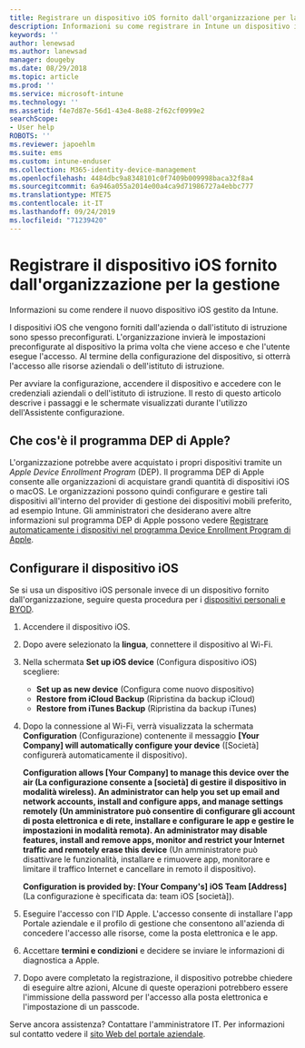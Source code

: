 ```yaml
---
title: Registrare un dispositivo iOS fornito dall'organizzazione per la gestione. | Microsoft Docs
description: Informazioni su come registrare in Intune un dispositivo iOS acquistato e fornito dall'organizzazione
keywords: ''
author: lenewsad
ms.author: lanewsad
manager: dougeby
ms.date: 08/29/2018
ms.topic: article
ms.prod: ''
ms.service: microsoft-intune
ms.technology: ''
ms.assetid: f4e7d87e-56d1-43e4-8e88-2f62cf0999e2
searchScope:
- User help
ROBOTS: ''
ms.reviewer: japoehlm
ms.suite: ems
ms.custom: intune-enduser
ms.collection: M365-identity-device-management
ms.openlocfilehash: 4484dbc9a8348101c0f7409b009998baca32f8a4
ms.sourcegitcommit: 6a946a055a2014e00a4ca9d71986727a4ebbc777
ms.translationtype: MTE75
ms.contentlocale: it-IT
ms.lasthandoff: 09/24/2019
ms.locfileid: "71239420"
---
```

# <a name="enroll-your-organization-provided-ios-device-in-management"></a>Registrare il dispositivo iOS fornito dall'organizzazione per la gestione

Informazioni su come rendere il nuovo dispositivo iOS gestito da Intune.  

I dispositivi iOS che vengono forniti dall'azienda o dall'istituto di istruzione sono spesso preconfigurati. L'organizzazione invierà le impostazioni preconfigurate al dispositivo la prima volta che viene acceso e che l'utente esegue l'accesso. Al termine della configurazione del dispositivo, si otterrà l'accesso alle risorse aziendali o dell'istituto di istruzione.  

Per avviare la configurazione, accendere il dispositivo e accedere con le credenziali aziendali o dell'istituto di istruzione. Il resto di questo articolo descrive i passaggi e le schermate visualizzati durante l'utilizzo dell'Assistente configurazione. 

## <a name="what-is-apple-dep"></a>Che cos'è il programma DEP di Apple?

L'organizzazione potrebbe avere acquistato i propri dispositivi tramite un *Apple Device Enrollment Program* (DEP). Il programma DEP di Apple consente alle organizzazioni di acquistare grandi quantità di dispositivi iOS o macOS. Le organizzazioni possono quindi configurare e gestire tali dispositivi all'interno del provider di gestione dei dispositivi mobili preferito, ad esempio Intune. Gli amministratori che desiderano avere altre informazioni sul programma DEP di Apple possono vedere [Registrare automaticamente i dispositivi nel programma Device Enrollment Program di Apple](https://docs.microsoft.com/intune/device-enrollment-program-enroll-ios).  

## <a name="set-up-your-ios-device"></a>Configurare il dispositivo iOS

Se si usa un dispositivo iOS personale invece di un dispositivo fornito dall'organizzazione, seguire questa procedura per i [dispositivi personali e BYOD](enroll-your-device-in-intune-ios.md).  

1. Accendere il dispositivo iOS.
2. Dopo avere selezionato la **lingua**, connettere il dispositivo al Wi-Fi.
3. Nella schermata **Set up iOS device** (Configura dispositivo iOS) scegliere:
   - **Set up as new device** (Configura come nuovo dispositivo)
   - **Restore from iCloud Backup** (Ripristina da backup iCloud)
   - **Restore from iTunes Backup** (Ripristina da backup iTunes)

4. Dopo la connessione al Wi-Fi, verrà visualizzata la schermata **Configuration** (Configurazione) contenente il messaggio **[Your Company] will automatically configure your device** ([Società] configurerà automaticamente il dispositivo).

   **Configuration allows [Your Company] to manage this device over the air (La configurazione consente a [società] di gestire il dispositivo in modalità wireless). An administrator can help you set up email and network accounts, install and configure apps, and manage settings remotely (Un amministratore può consentire di configurare gli account di posta elettronica e di rete, installare e configurare le app e gestire le impostazioni in modalità remota). An administrator may disable features, install and remove apps, monitor and restrict your Internet traffic and remotely erase this device** (Un amministratore può disattivare le funzionalità, installare e rimuovere app, monitorare e limitare il traffico Internet e cancellare in remoto il dispositivo).
 
   **Configuration is provided by: [Your Company's] iOS Team [Address]** (La configurazione è specificata da: team iOS [società]).

5. Eseguire l'accesso con l'ID Apple. L'accesso consente di installare l'app Portale aziendale e il profilo di gestione che consentono all'azienda di concedere l'accesso alle risorse, come la posta elettronica e le app.
6. Accettare **termini e condizioni** e decidere se inviare le informazioni di diagnostica a Apple.
7. Dopo avere completato la registrazione, il dispositivo potrebbe chiedere di eseguire altre azioni, Alcune di queste operazioni potrebbero essere l'immissione della password per l'accesso alla posta elettronica e l'impostazione di un passcode.

Serve ancora assistenza? Contattare l'amministratore IT. Per informazioni sul contatto vedere il [sito Web del portale aziendale](https://go.microsoft.com/fwlink/?linkid=2010980).

